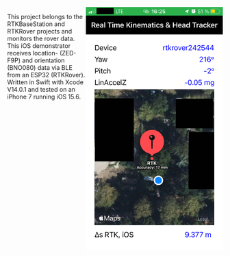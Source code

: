
<!--![alt-text-1](./Screenshots/rtkhtdemo.png "CoreLocation user position & realtime-kinematics rover position.")-->

<img align="right" src="./Screenshots/rtkhtdemo.png" width="320"/> 

This project belongs to the RTKBaseStation and RTKRover projects and monitors the rover data. This iOS demonstrator receives location- (ZED-F9P) and orientation (BNO080) data via BLE from an ESP32 (RTKRover). Written in Swift with Xcode V14.0.1 and tested on an iPhone 7 running iOS 15.6.


